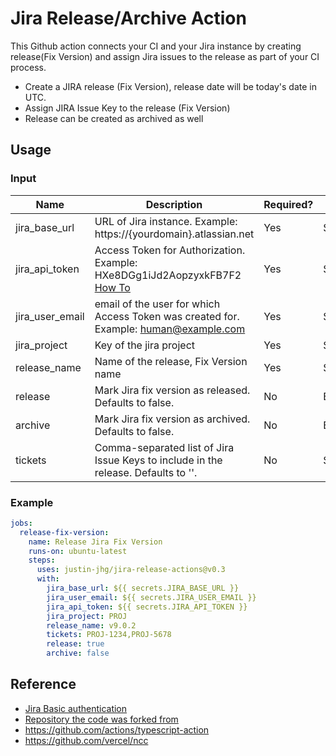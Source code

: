 # Jira Release/Archive Action 

This Github action connects your CI and your Jira instance by creating release(Fix Version) and assign Jira issues to the release as part of your CI process.

- Create a JIRA release (Fix Version), release date will be today's date in UTC.
- Assign JIRA Issue Key to the release (Fix Version)
- Release can be created as archived as well


## Usage

### Input

|Name |Description |Required? |Type |
|---|---|---|---|
| jira_base_url  | URL of Jira instance. Example: https://{yourdomain}.atlassian.net | Yes | String |
| jira_api_token | Access Token for Authorization. Example: HXe8DGg1iJd2AopzyxkFB7F2 [How To](https://confluence.atlassian.com/cloud/api-tokens-938839638.html) | Yes | String |
| jira_user_email | email of the user for which Access Token was created for. Example: human@example.com | Yes | String |
| jira_project | Key of the jira project | Yes | String |
| release_name | Name of the release, Fix Version name | Yes | String |
| release | Mark Jira fix version as released. Defaults to false. | No | Boolean |
| archive | Mark Jira fix version as archived. Defaults to false. | No | Boolean |
| tickets | Comma-separated list of Jira Issue Keys to include in the release. Defaults to ''. | No | String |


### Example

```yaml
jobs:
  release-fix-version:
    name: Release Jira Fix Version
    runs-on: ubuntu-latest
    steps:
      uses: justin-jhg/jira-release-actions@v0.3
      with:
        jira_base_url: ${{ secrets.JIRA_BASE_URL }}
        jira_user_email: ${{ secrets.JIRA_USER_EMAIL }}
        jira_api_token: ${{ secrets.JIRA_API_TOKEN }}
        jira_project: PROJ
        release_name: v9.0.2
        tickets: PROJ-1234,PROJ-5678
        release: true
        archive: false
```

## Reference

* [Jira Basic authentication](https://developer.atlassian.com/server/jira/platform/basic-authentication/)
* [Repository the code was forked from](https://github.com/StalemateInc/jira-release-action)
* https://github.com/actions/typescript-action
* https://github.com/vercel/ncc
